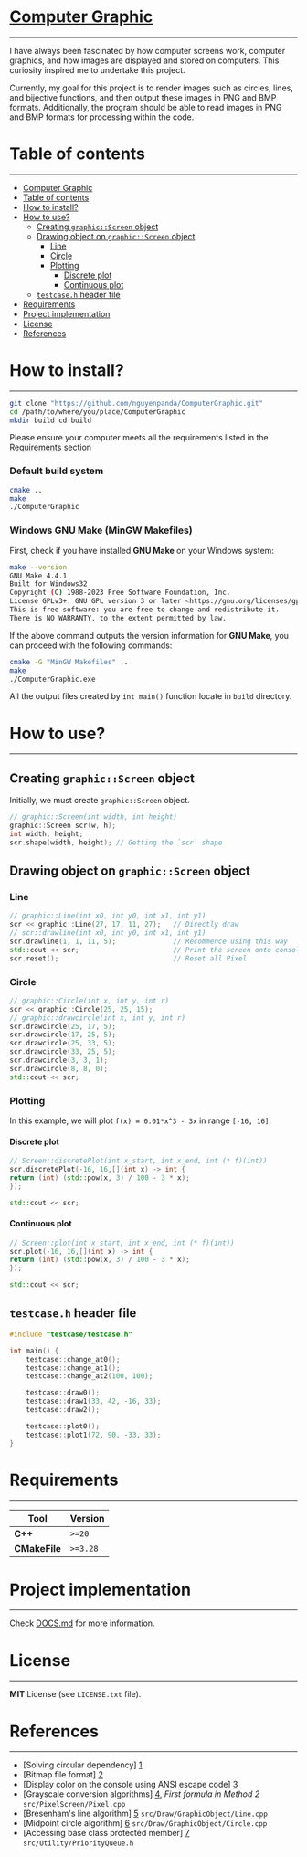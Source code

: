 [Computer Graphic](https://github.com/nguyenpanda/ComputerGraphic)
======================
---
I have always been fascinated by how computer screens work,
computer graphics, and how images are displayed and stored on computers.
This curiosity inspired me to undertake this project.

Currently, my goal for this project is to render images such as circles, lines, and bijective functions,
and then output these images in PNG and BMP formats.
Additionally, the program should be able to read images in PNG and BMP formats for processing within the code.

# Table of contents

---

<!-- TOC -->
* [Computer Graphic](#computer-graphic)
* [Table of contents](#table-of-contents)
* [How to install?](#how-to-install)
* [How to use?](#how-to-use)
  * [Creating `graphic::Screen` object](#creating-graphicscreen-object)
  * [Drawing object on `graphic::Screen` object](#drawing-object-on-graphicscreen-object)
    * [Line](#line)
    * [Circle](#circle)
    * [Plotting](#plotting)
      * [Discrete plot](#discrete-plot)
      * [Continuous plot](#continuous-plot)
  * [`testcase.h` header file](#testcaseh-header-file)
* [Requirements](#requirements)
* [Project implementation](#project-implementation)
* [License](#license)
* [References](#references)
<!-- TOC -->

# How to install?

---
```bash
git clone "https://github.com/nguyenpanda/ComputerGraphic.git"
cd /path/to/where/you/place/ComputerGraphic
mkdir build cd build
```

Please ensure your computer meets all the requirements listed in the [Requirements](#requirements) section

### Default build system
```bash
cmake ..
make
./ComputerGraphic
```
### Windows GNU Make (MinGW Makefiles)
First, check if you have installed **GNU Make** on your Windows system:
``` bash
make --version
GNU Make 4.4.1
Built for Windows32
Copyright (C) 1988-2023 Free Software Foundation, Inc.
License GPLv3+: GNU GPL version 3 or later <https://gnu.org/licenses/gpl.html>
This is free software: you are free to change and redistribute it.
There is NO WARRANTY, to the extent permitted by law.
```
If the above command outputs the version information for **GNU Make**, you can proceed with the following commands:
``` bash
cmake -G "MinGW Makefiles" ..
make
./ComputerGraphic.exe
```
All the output files created by `int main()` function locate in `build` directory.

# How to use?

---

## Creating `graphic::Screen` object

Initially, we must create `graphic::Screen` object.

```C++
// graphic::Screen(int width, int height)
graphic::Screen scr(w, h);
int width, height;
scr.shape(width, height); // Getting the `scr` shape
```

## Drawing object on `graphic::Screen` object

### Line

```C++
// graphic::Line(int x0, int y0, int x1, int y1)
scr << graphic::Line(27, 17, 11, 27);   // Directly draw
// scr::drawline(int x0, int y0, int x1, int y1)
scr.drawline(1, 1, 11, 5);              // Recommence using this way
std::cout << scr;                       // Print the screen onto console/terminal
scr.reset();                            // Reset all Pixel
```

### Circle

```C++
// graphic::Circle(int x, int y, int r)
scr << graphic::Circle(25, 25, 15);
// graphic::drawcircle(int x, int y, int r)
scr.drawcircle(25, 17, 5);
scr.drawcircle(17, 25, 5);
scr.drawcircle(25, 33, 5);
scr.drawcircle(33, 25, 5);
scr.drawcircle(3, 3, 1);
scr.drawcircle(8, 8, 0);
std::cout << scr;
```

### Plotting

In this example, we will plot `f(x) = 0.01*x^3 - 3x` in range `[-16, 16]`.

#### Discrete plot

```C++
// Screen::discretePlot(int x_start, int x_end, int (* f)(int))
scr.discretePlot(-16, 16,[](int x) -> int {
return (int) (std::pow(x, 3) / 100 - 3 * x);
});

std::cout << scr;
```

#### Continuous plot

```C++
// Screen::plot(int x_start, int x_end, int (* f)(int))
scr.plot(-16, 16,[](int x) -> int {
return (int) (std::pow(x, 3) / 100 - 3 * x);
});

std::cout << scr;
```

## `testcase.h` header file

```C++
#include "testcase/testcase.h"

int main() {
    testcase::change_at0();
    testcase::change_at1();
    testcase::change_at2(100, 100);

    testcase::draw0();
    testcase::draw1(33, 42, -16, 33);
    testcase::draw2();

    testcase::plot0();
    testcase::plot1(72, 90, -33, 33);
}

```

# Requirements

---

| **Tool**      | **Version** |
|---------------|-------------|
| **C++**       | `>=20`      |
| **CMakeFile** | `>=3.28`    |

# Project implementation

---
  Check [DOCS.md](docs/DOCS.md) for more information.


# License

---
**MIT** License (see `LICENSE.txt` file).

# References

---

- [Solving circular dependency]                            [1]
- [Bitmap file format]                                     [2]
- [Display color on the console using ANSI escape code]    [3] 
- [Grayscale conversion algorithms]                        [4], _First formula in Method 2_ `src/PixelScreen/Pixel.cpp`
- [Bresenham's line algorithm]                             [5] `src/Draw/GraphicObject/Line.cpp`
- [Midpoint circle algorithm]                              [6] `src/Draw/GraphicObject/Circle.cpp`
- [Accessing base class protected member]                  [7] `src/Utility/PriorityQueue.h`

[1]: https://cplusplus.com/articles/Gw6AC542/ "Solving circular dependency"
[2]: https://en.wikipedia.org/wiki/BMP_file_format "Bitmap file format"
[3]: https://en.wikipedia.org/wiki/ANSI_escape_code "ANSI escape code"
[4]: https://tannerhelland.com/2011/10/01/grayscale-image-algorithm-vb6.html "Method 2"
[5]: https://en.wikipedia.org/wiki/Bresenham%27s_line_algorithm "Line algorithm"
[6]: https://en.wikipedia.org/wiki/Midpoint_circle_algorithm "Midpoint circle algorithm"
[7]: https://stackoverflow.com/questions/69012795/accessing-a-base-class-member-with-accessing-priority-queue-container "Accessing protected attribute"
